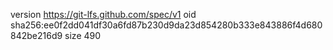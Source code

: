 version https://git-lfs.github.com/spec/v1
oid sha256:ee0f2dd041df30a6fd87b230d9da23d854280b333e843886f4d680842be216d9
size 490
